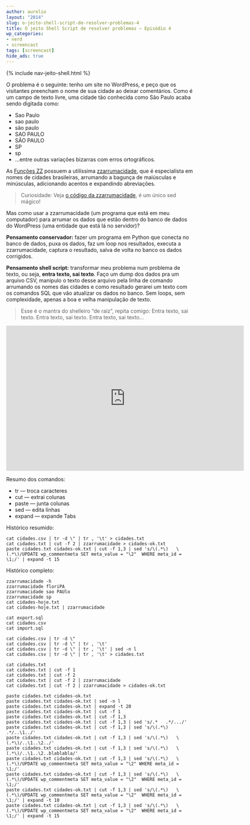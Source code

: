 ```yaml
---
author: aurelio
layout: "2014"
slug: o-jeito-shell-script-de-resolver-problemas-4
title: O jeito Shell Script de resolver problemas – Episódio 4
wp_categories:
- nerd
- screencast
tags: [screencast]
hide_ads: true
---
```



{% include nav-jeito-shell.html %}

O problema é o seguinte: tenho um site no WordPress, e peço que os visitantes preencham o nome de sua cidade ao deixar comentários. Como é um campo de texto livre, uma cidade tão conhecida como São Paulo acaba sendo digitada como:

- Sao Paulo
- sao paulo
- são paulo
- SAO PAULO
- SÃO PAULO
- SP
- sp
- …entre outras variações bizarras com erros ortográficos.

As [Funções ZZ](http://funcoeszz.net/) possuem a utilíssima [zzarrumacidade](http://funcoeszz.net/man.html#zzarrumacidade), que é especialista em nomes de cidades brasileiras, arrumando a bagunça de maiúsculas e minúsculas, adicionando acentos e expandindo abreviações.

> Curiosidade: Veja [o código da zzarrumacidade](https://github.com/aureliojargas/funcoeszz/blob/master/zz/zzarrumacidade.sh), é um único sed mágico!

Mas como usar a zzarrumacidade (um programa que está em meu computador) para arrumar os dados que estão dentro do banco de dados do WordPress (uma entidade que está lá no servidor)?

**Pensamento conservador:** fazer um programa em Python que conecta no banco de dados, puxa os dados, faz um loop nos resultados, executa a zzarrumacidade, captura o resultado, salva de volta no banco os dados corrigidos.

**Pensamento shell script:** transformar meu problema num problema de texto, ou seja, **entra texto, sai texto**. Faço um dump dos dados pra um arquivo CSV, manipulo o texto desse arquivo pela linha de comando arrumando os nomes das cidades e como resultado gerarei um texto com os comandos SQL que vão atualizar os dados no banco. Sem loops, sem complexidade, apenas a boa e velha manipulação de texto.

> Esse é o mantra do shelleiro “de raiz”, repita comigo: Entra texto, sai texto. Entra texto, sai texto. Entra texto, sai texto...

<p><span class="embed-youtube" style="text-align:center; display: block;"><iframe class="youtube-player" type="text/html" width="640" height="390" src="http://www.youtube.com/embed/woN4BZjr0Os?version=3&amp;rel=1&amp;fs=1&amp;showsearch=0&amp;showinfo=1&amp;iv_load_policy=1&amp;wmode=transparent" frameborder="0"></iframe></span></p>

Resumo dos comandos:

- tr — troca caracteres
- cut — extrai colunas
- paste — junta colunas
- sed — edita linhas
- expand — expande Tabs

Histórico resumido:

```
cat cidades.csv | tr -d \" | tr , '\t' > cidades.txt
cat cidades.txt | cut -f 2 | zzarrumacidade > cidades-ok.txt
paste cidades.txt cidades-ok.txt | cut -f 1,3 | sed 's/\(.*\)	\(.*\)/UPDATE wp_commentmeta SET meta_value = "\2" 	WHERE meta_id = \1;/' | expand -t 15
```

Histórico completo:

```
zzarrumacidade -h
zzarrumacidade floriPA
zzarrumacidade sao PAUlo
zzarrumacidade sp
cat cidades-hoje.txt
cat cidades-hoje.txt | zzarrumacidade

cat export.sql
cat cidades.csv
cat import.sql

cat cidades.csv | tr -d \"
cat cidades.csv | tr -d \" | tr , '\t'
cat cidades.csv | tr -d \" | tr , '\t' | sed -n l
cat cidades.csv | tr -d \" | tr , '\t' > cidades.txt

cat cidades.txt
cat cidades.txt | cut -f 1
cat cidades.txt | cut -f 2
cat cidades.txt | cut -f 2 | zzarrumacidade
cat cidades.txt | cut -f 2 | zzarrumacidade > cidades-ok.txt

paste cidades.txt cidades-ok.txt
paste cidades.txt cidades-ok.txt | sed -n l
paste cidades.txt cidades-ok.txt | expand -t 20
paste cidades.txt cidades-ok.txt | cut -f 1
paste cidades.txt cidades-ok.txt | cut -f 1,3
paste cidades.txt cidades-ok.txt | cut -f 1,3 | sed 's/.*	.*/.../'
paste cidades.txt cidades-ok.txt | cut -f 1,3 | sed 's/\(.*\)	.*/..\1../'
paste cidades.txt cidades-ok.txt | cut -f 1,3 | sed 's/\(.*\)	\(.*\)/..\1..\2../'
paste cidades.txt cidades-ok.txt | cut -f 1,3 | sed 's/\(.*\)	\(.*\)/..\1..\2..blablabla/'
paste cidades.txt cidades-ok.txt | cut -f 1,3 | sed 's/\(.*\)	\(.*\)/UPDATE wp_commentmeta SET meta_value = "\2" WHERE meta_id = \1;/'
paste cidades.txt cidades-ok.txt | cut -f 1,3 | sed 's/\(.*\)	\(.*\)/UPDATE wp_commentmeta SET meta_value = "\2" 	WHERE meta_id = \1;/'
paste cidades.txt cidades-ok.txt | cut -f 1,3 | sed 's/\(.*\)	\(.*\)/UPDATE wp_commentmeta SET meta_value = "\2" 	WHERE meta_id = \1;/' | expand -t 10
paste cidades.txt cidades-ok.txt | cut -f 1,3 | sed 's/\(.*\)	\(.*\)/UPDATE wp_commentmeta SET meta_value = "\2" 	WHERE meta_id = \1;/' | expand -t 15
```
